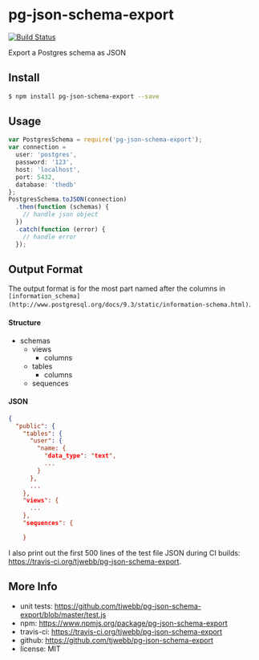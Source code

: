 pg-json-schema-export
=====================

[![Build Status](https://travis-ci.org/tjwebb/pg-json-schema-export.svg)](https://travis-ci.org/tjwebb/pg-json-schema-export)

Export a Postgres schema as JSON

## Install
```sh
$ npm install pg-json-schema-export --save
```

## Usage
```js
var PostgresSchema = require('pg-json-schema-export');
var connection =
  user: 'postgres',
  password: '123',
  host: 'localhost',
  port: 5432,
  database: 'thedb'
};
PostgresSchema.toJSON(connection)
  .then(function (schemas) {
    // handle json object
  })
  .catch(function (error) {
    // handle error
  });
```

## Output Format
The output format is for the most part named after the columns in `[information_schema](http://www.postgresql.org/docs/9.3/static/information-schema.html)`.

#### Structure
- schemas
  - views
    - columns
  - tables
    - columns
  - sequences


#### JSON
```json
{
  "public": {
    "tables": {
      "user": {
        "name: {
          "data_type": "text",
          ...
        }
      },
      ...
    },
    "views": {
      ...
    },
    "sequences": {

    }
```
I also print out the first 500 lines of the test file JSON during CI builds: https://travis-ci.org/tjwebb/pg-json-schema-export.

## More Info
- unit tests: https://github.com/tjwebb/pg-json-schema-export/blob/master/test.js
- npm: https://www.npmjs.org/package/pg-json-schema-export
- travis-ci: https://travis-ci.org/tjwebb/pg-json-schema-export
- github: https://github.com/tjwebb/pg-json-schema-export
- license: MIT
